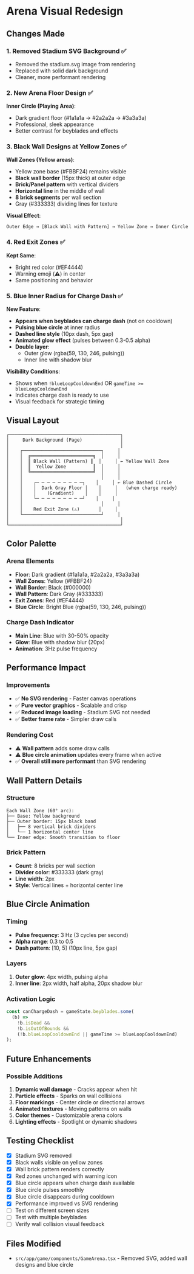 # Arena Visual Redesign

## Changes Made

### 1. **Removed Stadium SVG Background** ✅

- Removed the stadium.svg image from rendering
- Replaced with solid dark background
- Cleaner, more performant rendering

### 2. **New Arena Floor Design** ✅

**Inner Circle (Playing Area)**:

- Dark gradient floor (#1a1a1a → #2a2a2a → #3a3a3a)
- Professional, sleek appearance
- Better contrast for beyblades and effects

### 3. **Black Wall Designs at Yellow Zones** ✅

**Wall Zones (Yellow areas)**:

- Yellow zone base (#FBBF24) remains visible
- **Black wall border** (15px thick) at outer edge
- **Brick/Panel pattern** with vertical dividers
- **Horizontal line** in the middle of wall
- **8 brick segments** per wall section
- Gray (#333333) dividing lines for texture

**Visual Effect**:

```
Outer Edge → [Black Wall with Pattern] → Yellow Zone → Inner Circle
```

### 4. **Red Exit Zones** ✅

**Kept Same**:

- Bright red color (#EF4444)
- Warning emoji (⚠️) in center
- Same positioning and behavior

### 5. **Blue Inner Radius for Charge Dash** ✅

**New Feature**:

- **Appears when beyblades can charge dash** (not on cooldown)
- **Pulsing blue circle** at inner radius
- **Dashed line style** (10px dash, 5px gap)
- **Animated glow effect** (pulses between 0.3-0.5 alpha)
- **Double layer**:
  - Outer glow (rgba(59, 130, 246, pulsing))
  - Inner line with shadow blur

**Visibility Conditions**:

- Shows when `!blueLoopCooldownEnd` OR `gameTime >= blueLoopCooldownEnd`
- Indicates charge dash is ready to use
- Visual feedback for strategic timing

## Visual Layout

```
┌─────────────────────────────────────────┐
│     Dark Background (Page)              │
│                                         │
│    ┌─────────────────────────────┐     │
│    │  ╔═══════════════════════╗  │     │
│    │  ║ Black Wall (Pattern) ║  │     │ ← Yellow Wall Zone
│    │  ║  Yellow Zone          ║  │     │
│    │  ╚═══════════════════════╝  │     │
│    │                             │     │
│    │    ┌─ ─ ─ ─ ─ ─ ─ ─ ─┐    │     │ ← Blue Dashed Circle
│    │    │  Dark Gray Floor │    │     │   (when charge ready)
│    │    │    (Gradient)    │    │     │
│    │    └─ ─ ─ ─ ─ ─ ─ ─ ─┘    │     │
│    │                             │     │
│    │    Red Exit Zone (⚠️)       │     │
│    └─────────────────────────────┘     │
│                                         │
└─────────────────────────────────────────┘
```

## Color Palette

### Arena Elements

- **Floor**: Dark gradient (#1a1a1a, #2a2a2a, #3a3a3a)
- **Wall Zones**: Yellow (#FBBF24)
- **Wall Border**: Black (#000000)
- **Wall Pattern**: Dark Gray (#333333)
- **Exit Zones**: Red (#EF4444)
- **Blue Circle**: Bright Blue (rgba(59, 130, 246, pulsing))

### Charge Dash Indicator

- **Main Line**: Blue with 30-50% opacity
- **Glow**: Blue with shadow blur (20px)
- **Animation**: 3Hz pulse frequency

## Performance Impact

### Improvements

- ✅ **No SVG rendering** - Faster canvas operations
- ✅ **Pure vector graphics** - Scalable and crisp
- ✅ **Reduced image loading** - Stadium SVG not needed
- ✅ **Better frame rate** - Simpler draw calls

### Rendering Cost

- ⚠️ **Wall pattern** adds some draw calls
- ⚠️ **Blue circle animation** updates every frame when active
- ✅ **Overall still more performant** than SVG rendering

## Wall Pattern Details

### Structure

```
Each Wall Zone (60° arc):
├── Base: Yellow background
├── Outer border: 15px black band
│   ├── 8 vertical brick dividers
│   └── 1 horizontal center line
└── Inner edge: Smooth transition to floor
```

### Brick Pattern

- **Count**: 8 bricks per wall section
- **Divider color**: #333333 (dark gray)
- **Line width**: 2px
- **Style**: Vertical lines + horizontal center line

## Blue Circle Animation

### Timing

- **Pulse frequency**: 3 Hz (3 cycles per second)
- **Alpha range**: 0.3 to 0.5
- **Dash pattern**: [10, 5] (10px line, 5px gap)

### Layers

1. **Outer glow**: 4px width, pulsing alpha
2. **Inner line**: 2px width, half alpha, 20px shadow blur

### Activation Logic

```typescript
const canChargeDash = gameState.beyblades.some(
  (b) =>
    !b.isDead &&
    !b.isOutOfBounds &&
    (!b.blueLoopCooldownEnd || gameTime >= blueLoopCooldownEnd)
);
```

## Future Enhancements

### Possible Additions

1. **Dynamic wall damage** - Cracks appear when hit
2. **Particle effects** - Sparks on wall collisions
3. **Floor markings** - Center circle or directional arrows
4. **Animated textures** - Moving patterns on walls
5. **Color themes** - Customizable arena colors
6. **Lighting effects** - Spotlight or dynamic shadows

## Testing Checklist

- [x] Stadium SVG removed
- [x] Black walls visible on yellow zones
- [x] Wall brick pattern renders correctly
- [x] Red zones unchanged with warning icon
- [x] Blue circle appears when charge dash available
- [x] Blue circle pulses smoothly
- [x] Blue circle disappears during cooldown
- [x] Performance improved vs SVG rendering
- [ ] Test on different screen sizes
- [ ] Test with multiple beyblades
- [ ] Verify wall collision visual feedback

## Files Modified

- `src/app/game/components/GameArena.tsx` - Removed SVG, added wall designs and blue circle

